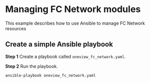 #  Managing FC Network modules

This example describes how to use Ansible to manage FC Network resources

## Create a simple Ansible playbook

**Step 1**
Create a playbook called  `oneview_fc_network.yaml`.

**Step 2**
Run the playbook.

`ansible-playbook oneview_fc_network.yaml`
